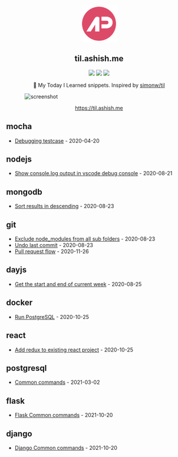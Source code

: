 <p align="center">
  <img src="https://raw.githubusercontent.com/ashishdotme/assets/master/logo.png" alt="drawing" width="100"/>
</p>

<h2 align="center">til.ashish.me</h2>

<p align="center">
<a href="https://img.shields.io/website?style=for-the-badge&url=https%3A%2F%2Ftil.ashish.me"><img src="https://img.shields.io/website?style=for-the-badge&url=https%3A%2F%2Ftil.ashish.me"></a>
<a href="https://img.shields.io/github/last-commit/ashishdotme/til.ashish.me?style=for-the-badge"><img src="https://img.shields.io/github/last-commit/ashishdotme/til.ashish.me?style=for-the-badge"></a>
<a href="https://img.shields.io/github/workflow/status/ashishdotme/til.ashish.me/Build%20til.ashish.me/master?style=for-the-badge"><img src="https://img.shields.io/github/workflow/status/ashishdotme/til.ashish.me/Build%20til.ashish.me/master?style=for-the-badge"></a>
</p>

<p align="center">📝 My Today I Learned snippets. Inspired by <a href="hhttps://github.com/simonw/til">simonw/til</a></p>
<div style='margin:0 auto;width:80%;'>
  <img src="./.github/assets/til-screen.png" alt="screenshot"/>
</div>
<p align="center"><a href="https://til.ashish.me">https://til.ashish.me</a></p>  

<!-- index starts -->
## mocha

* [Debugging testcase](https://github.com/ashishdotme/til.ashish.me/blob/master/mocha/debug-testcase.md) - 2020-04-20

## nodejs

* [Show console.log output in vscode debug console](https://github.com/ashishdotme/til.ashish.me/blob/master/nodejs/show-output-in-vscode.md) - 2020-08-21

## mongodb

* [Sort results in descending](https://github.com/ashishdotme/til.ashish.me/blob/master/mongodb/sort-results-descending.md) - 2020-08-23

## git

* [Exclude node_modules from all sub folders](https://github.com/ashishdotme/til.ashish.me/blob/master/git/exlude-node-moudles-from-all-subfolders.md) - 2020-08-23
* [Undo last commit](https://github.com/ashishdotme/til.ashish.me/blob/master/git/undo-last-commit.md) - 2020-08-23
* [Pull request flow](https://github.com/ashishdotme/til.ashish.me/blob/master/git/pull-request-flow.md) - 2020-11-26

## dayjs

* [Get the start and end of current week](https://github.com/ashishdotme/til.ashish.me/blob/master/dayjs/get-the-start-and-end-of-current-week.md) - 2020-08-25

## docker

* [Run PostgreSQL](https://github.com/ashishdotme/til.ashish.me/blob/master/docker/run-postgresql.md) - 2020-10-25

## react

* [Add redux to existing react project](https://github.com/ashishdotme/til.ashish.me/blob/master/react/add-redux-to-existing-react-project.md) - 2020-10-25

## postgresql

* [Common commands](https://github.com/ashishdotme/til.ashish.me/blob/master/postgresql/common-commands.md) - 2021-03-02

## flask

* [Flask Common commands](https://github.com/ashishdotme/til.ashish.me/blob/master/flask/common-commands.md) - 2021-10-20

## django

* [Django Common commands](https://github.com/ashishdotme/til.ashish.me/blob/master/django/common-commands.md) - 2021-10-20
<!-- index ends -->
